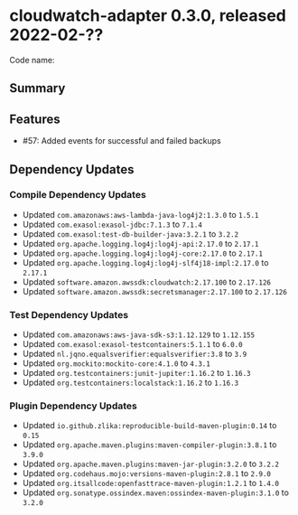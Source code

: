# cloudwatch-adapter 0.3.0, released 2022-02-??

Code name:

## Summary

## Features

* #57: Added events for successful and failed backups

## Dependency Updates

### Compile Dependency Updates

* Updated `com.amazonaws:aws-lambda-java-log4j2:1.3.0` to `1.5.1`
* Updated `com.exasol:exasol-jdbc:7.1.3` to `7.1.4`
* Updated `com.exasol:test-db-builder-java:3.2.1` to `3.2.2`
* Updated `org.apache.logging.log4j:log4j-api:2.17.0` to `2.17.1`
* Updated `org.apache.logging.log4j:log4j-core:2.17.0` to `2.17.1`
* Updated `org.apache.logging.log4j:log4j-slf4j18-impl:2.17.0` to `2.17.1`
* Updated `software.amazon.awssdk:cloudwatch:2.17.100` to `2.17.126`
* Updated `software.amazon.awssdk:secretsmanager:2.17.100` to `2.17.126`

### Test Dependency Updates

* Updated `com.amazonaws:aws-java-sdk-s3:1.12.129` to `1.12.155`
* Updated `com.exasol:exasol-testcontainers:5.1.1` to `6.0.0`
* Updated `nl.jqno.equalsverifier:equalsverifier:3.8` to `3.9`
* Updated `org.mockito:mockito-core:4.1.0` to `4.3.1`
* Updated `org.testcontainers:junit-jupiter:1.16.2` to `1.16.3`
* Updated `org.testcontainers:localstack:1.16.2` to `1.16.3`

### Plugin Dependency Updates

* Updated `io.github.zlika:reproducible-build-maven-plugin:0.14` to `0.15`
* Updated `org.apache.maven.plugins:maven-compiler-plugin:3.8.1` to `3.9.0`
* Updated `org.apache.maven.plugins:maven-jar-plugin:3.2.0` to `3.2.2`
* Updated `org.codehaus.mojo:versions-maven-plugin:2.8.1` to `2.9.0`
* Updated `org.itsallcode:openfasttrace-maven-plugin:1.2.1` to `1.4.0`
* Updated `org.sonatype.ossindex.maven:ossindex-maven-plugin:3.1.0` to `3.2.0`
